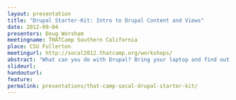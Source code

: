 ```yaml
---
layout: presentation
title: "Drupal Starter-Kit: Intro to Drupal Content and Views"
date: 2012-09-04
presenters: Doug Worsham
meetingname: THATCamp Southern California
place: CSU Fullerton
meetingurl: http://socal2012.thatcamp.org/workshops/
abstract: "What can you do with Drupal? Bring your laptop and find out in this hands-on introduction to the Drupal content management system. We’ll start by setting up a Drupal sandbox site, and then use two powerful Drupal modules, CCK and Views, to explore the possibilities of creating custom Drupal content types. Ample time will be provided for exploration and Q&A"
slideurl:
handouturl:
feature: 
permalink: presentations/that-camp-socal-drupal-starter-kit/
---
```

